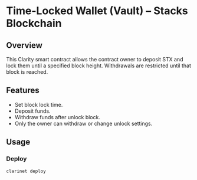 # Time-Locked Wallet (Vault) – Stacks Blockchain

## Overview

This Clarity smart contract allows the contract owner to deposit STX and lock them until a specified block height. Withdrawals are restricted until that block is reached.

## Features
- Set block lock time.
- Deposit funds.
- Withdraw funds after unlock block.
- Only the owner can withdraw or change unlock settings.

## Usage

### Deploy
```bash
clarinet deploy
